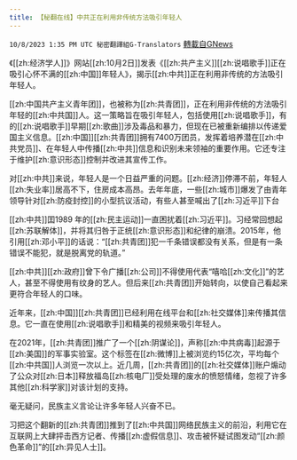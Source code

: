 ```yaml
---
title: 【秘翻在线】中共正在利用非传统方法吸引年轻人
---
```

`10/8/2023 1:35 PM UTC 秘密翻譯組G-Translators` [轉載自GNews](https://gnews.org/articles/1803662)

《[[zh:经济学人]]》网站[[zh:10月2日]]发表《[[zh:共产主义]][[zh:说唱歌手]]正在吸引心怀不满的[[zh:中国]]年轻人》，揭示[[zh:中共]]正在利用非传统的方法吸引年轻人。

[[zh:中国共产主义青年团]]，也被称为[[zh:共青团]]，正在利用非传统的方法吸引年轻的[[zh:中共国]]人。这一策略旨在吸引年轻人，包括使用[[zh:说唱歌手]]，有的[[zh:说唱歌手]]早期[[zh:歌曲]]涉及毒品和暴力，但现在已被重新编排以传递爱国主义信息。[[zh:中国]][[zh:共青团]]拥有7400万团员，发挥着培养潜在[[zh:中共党员]]、在年轻人中传播[[zh:中共]]信息和识别未来领袖的重要作用。它还专注于维护[[zh:意识形态]]控制并改进其宣传工作。

对[[zh:中共]]来说，年轻人是一个日益严重的问题。[[zh:经济]]停滞不前，年轻人[[zh:失业率]]居高不下，住房成本高昂。去年年底，一些[[zh:城市]]爆发了由青年领导针对[[zh:防疫封控]]的小型抗议活动，有些人甚至喊出了[[zh:习近平]]下台

[[zh:中共]]囯1989 年的[[zh:民主运动]]一直困扰着[[zh:习近平]]。习经常回想起[[zh:苏联解体]]，并将其归咎于正统[[zh:意识形态]]和纪律的崩溃。2015年，他引用[[zh:邓小平]]的话说：“[[zh:共青团]]犯一千条错误都没有关系，但是有一条错误不能犯，就是脱离党的轨道。”

[[zh:中共]][[zh:政府]]曾下令广播[[zh:公司]]不得使用代表“嘻哈[[zh:文化]]”的艺人，甚至不得使用有纹身的艺人。但后来[[zh:共青团]]开始转向，以使自己看起来更符合年轻人的口味。

近年来，[[zh:中国]][[zh:共青团]]已经利用在线平台和[[zh:社交媒体]]来传播其信息。它一直在使用[[zh:说唱歌手]]和精美的视频来吸引年轻人。

在2021年，[[zh:共青团]]推广了一个[[zh:阴谋论]]，声称[[zh:中共病毒]]起源于[[zh:美国]]的军事实验室。这个标签在[[zh:微博]]上被浏览约15亿次，平均每个[[zh:中共国]]人浏览一次以上。近几周，[[zh:共青团]]的[[zh:社交媒体]]账户煽动了公众对[[zh:日本]]释放福岛[[zh:核电厂]]受处理的废水的愤怒情绪，忽视了许多其他[[zh:科学家]]对该计划的支持。

毫无疑问，民族主义言论让许多年轻人兴奋不已。

习把这个翻新的[[zh:共青团]]推到了[[zh:中共国]]网络民族主义的前沿，利用它在互联网上大肆抨击西方记者、传播[[zh:虚假信息]]、攻击被怀疑试图发动“[[zh:颜色革命]]”的[[zh:异见人士]]。
